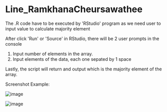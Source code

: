# Line_RamkhanaCheursawathee

The .R code have to be executed by 'RStudio' program as we need user to input value to calculate majority element

After click 'Run' or 'Source' in RStudio, there will be 2 user prompts in the console
1) Input number of elements in the array.
2) Input elements of the data, each one sepated by 1 space

Lastly, the script will return and output which is the majority element of the array.

Screenshot Example:

![image](https://user-images.githubusercontent.com/83873514/117560994-e1965c80-b0bc-11eb-8e94-481685d4d1a9.png)

![image](https://user-images.githubusercontent.com/83873514/117561016-1bfff980-b0bd-11eb-9ec8-cbd7b40aa501.png)

